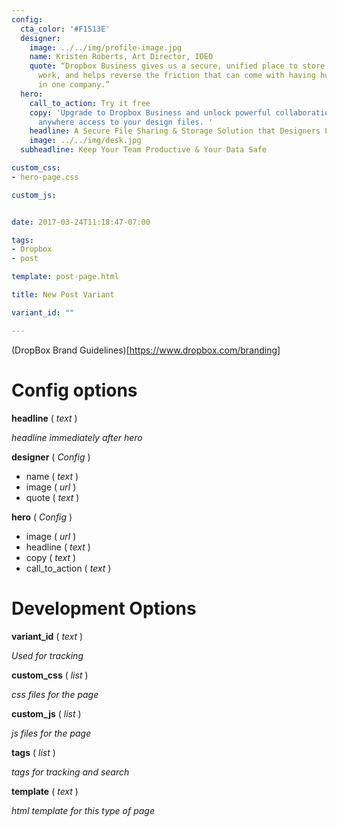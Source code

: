 ```yaml
---
config:
  cta_color: '#F1513E'
  designer:
    image: ../../img/profile-image.jpg
    name: Kristen Roberts, Art Director, IDEO
    quote: “Dropbox Business gives us a secure, unified place to store all of our
      work, and helps reverse the friction that can come with having hundreds of computers
      in one company.”
  hero:
    call_to_action: Try it free
    copy: 'Upgrade to Dropbox Business and unlock powerful collaboration and anytime
      anywhere access to your design files. '
    headline: A Secure File Sharing & Storage Solution that Designers Love
    image: ../../img/desk.jpg
  subheadline: Keep Your Team Productive & Your Data Safe

custom_css:
- hero-page.css

custom_js:


date: 2017-03-24T11:18:47-07:00

tags:
- Dropbox
- post

template: post-page.html

title: New Post Variant

variant_id: ""

---
```


(DropBox Brand Guidelines)[https://www.dropbox.com/branding]

# Config options

**headline** ( *text* )

  *headline immediately after hero*

**designer** ( *Config* )

* name ( *text* )
* image ( *url* )
* quote ( *text* )

**hero** ( *Config* )

* image ( *url* )
* headline ( *text* )
* copy ( *text* )
* call_to_action ( *text* )

# Development Options

**variant_id** ( *text* )

  *Used for tracking*

**custom_css** ( *list* )

*css files for the page*

**custom_js** ( *list* )

*js files for the page*

**tags** ( *list* )

*tags for tracking and search*

**template** ( *text* )

*html template for this type of page*


>
